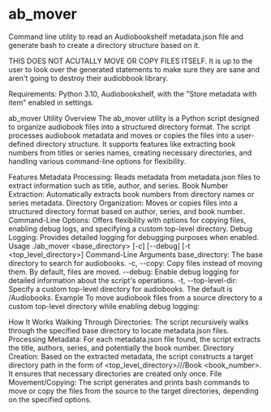 # ab_mover
Command line utility to read an Audiobookshelf metadata.json file and generate bash to create a directory structure based on it.

THIS DOES NOT ACUTALLY MOVE OR COPY FILES ITSELF. It is up to the user to look over the generated statements to make sure they are sane and aren't going to destroy their audiobbook library. 

Requirements: Python 3.10, Audiobookshelf, with the "Store metadata with item" enabled in settings.

ab_mover Utility
Overview
The ab_mover utility is a Python script designed to organize audiobook files into a structured directory format. The script processes audiobook metadata and moves or copies the files into a user-defined directory structure. It supports features like extracting book numbers from titles or series names, creating necessary directories, and handling various command-line options for flexibility.

Features
Metadata Processing: Reads metadata from metadata.json files to extract information such as title, author, and series.
Book Number Extraction: Automatically extracts book numbers from directory names or series metadata.
Directory Organization: Moves or copies files into a structured directory format based on author, series, and book number.
Command-Line Options: Offers flexibility with options for copying files, enabling debug logs, and specifying a custom top-level directory.
Debug Logging: Provides detailed logging for debugging purposes when enabled.
Usage
./ab_mover <base_directory> [-c] [--debug] [-t <top_level_directory>]
Command-Line Arguments
base_directory: The base directory to search for audiobooks.
-c, --copy: Copy files instead of moving them. By default, files are moved.
--debug: Enable debug logging for detailed information about the script's operations.
-t, --top-level-dir: Specify a custom top-level directory for audiobooks. The default is /Audiobooks.
Example
To move audiobook files from a source directory to a custom top-level directory while enabling debug logging:

How It Works
Walking Through Directories: The script recursively walks through the specified base directory to locate metadata.json files.
Processing Metadata: For each metadata.json file found, the script extracts the title, authors, series, and potentially the book number.
Directory Creation: Based on the extracted metadata, the script constructs a target directory path in the form of <top_level_directory>/<author>/<series>/Book <book_number>. It ensures that necessary directories are created only once.
File Movement/Copying: The script generates and prints bash commands to move or copy the files from the source to the target directories, depending on the specified options.
